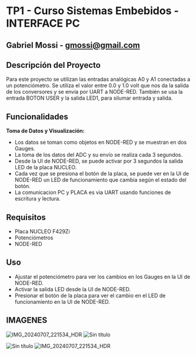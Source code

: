 # TP1  - Curso Sistemas Embebidos  - INTERFACE PC

## Gabriel Mossi - gmossi@gmail.com

## Descripción del Proyecto

Para este proyecto se utilizan las entradas analógicas A0 y A1 conectadas a un potenciómetro. Se utiliza el valor entre 0.0 y 1.0 volt que nos da la salida de los conversores y se envía por UART a NODE-RED. También se usa la entrada BOTON USER y la salida LED1, para silumar entrada y salida. 

## Funcionalidades

 **Toma de Datos y Visualización:**
  - Los datos se toman como objetos en NODE-RED y se muestran en dos Gauges.
  - La toma de los datos del ADC y su envío se realiza cada 3 segundos.
  - Desde la UI de NODE-RED, se puede activar por 3 segundos la salida LED de la placa NUCLEO.
  - Cada vez que se presiona el botón de la placa, se puede ver en la UI de NODE-RED un LED de funcionamiento que cambia según el estado del botón.
  - La comunicacion PC y PLACA es via UART usando funciones de escritura y lectura.

## Requisitos

- Placa NUCLEO F429Zi
- Potenciómetros
- NODE-RED

## Uso

- Ajustar el potenciómetro para ver los cambios en los Gauges en la UI de NODE-RED.
- Activar la salida LED desde la UI de NODE-RED.
- Presionar el botón de la placa para ver el cambio en el LED de funcionamiento en la UI de NODE-RED.

## IMAGENES
![IMG_20240707_221534_HDR](https://github.com/user-attachments/assets/b23c060a-47f8-4d7e-b5f7-486f5bf18e76)
![Sin título](https://github.com/user-attachments/assets/4e53e035-91f6-4533-94cc-7089b29705c6)

![Sin título](https://github.com/ghmossi/TP1-Curso-Embebidos/assets/55816661/be99c3bc-06e3-4b13-a09d-c84a4968f94e)
![IMG_20240707_221534_HDR](https://github.com/ghmossi/TP1-Curso-Embebidos/assets/55816661/b516d9ec-77ad-4d99-825a-23944a049741)
